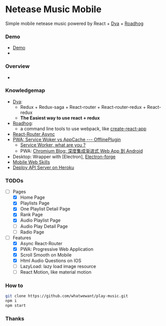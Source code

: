 <!--
@Author: eason
@Date:   2017-05-02T10:11:02+08:00
@Email:  uniquecolesmith@gmail.com
@Last modified by:   eason
@Last modified time: 2017-05-02T17:38:34+08:00
@License: MIT
@Copyright: Eason(uniquecolesmith@gmail.com)
-->

# Netease Music Mobile

Simple mobile netease music powered by React + [Dva](https://github.com/dvajs/dva) + [Roadhog](https://github.com/sorrycc/roadhog)

### Demo
* [Demo](moeover.com/play-music/)
* ![]()

### Overview
*

### Knowledgemap
- [Dva](https://github.com/dvajs/dva):
  - Redux + Redux-saga + React-router + React-router-redux + React-redux
  - **The Easiest way to use react + redux**
- [Roadhog](https://github.com/sorrycc/roadhog):
  - a command line tools to use webpack, like [create-react-app](https://github.com/facebookincubator/create-react-app)
- [React-Router Async](https://segmentfault.com/a/1190000006063554#articleHeader25)
- [PWA: Service Woker vs AppCache --- OfflinePlugin](https://medium.com/@addyosmani/progressive-web-apps-with-react-js-part-3-offline-support-and-network-resilience-c84db889162c)
  - [Service Worker, what are you ?](http://kosamari.com/notes/Service-Worker-what-are-you)
  - PWA: [Chromium Blog: 深度集成渐进式 Web App 到 Android](http://www.zcfy.cc/article/chromium-blog-integrating-progressive-web-apps-deeply-into-android-2467.html)
- Desktop: Wrapper with [Electron], [Electron-forge](https://github.com/electron-userland/electron-forge)
- [Mobile Web Skills](https://juejin.im/collection/58faccb41e35c9353d93648c)
- [Deploy API Server on Heroku](https://devcenter.heroku.com/articles/getting-started-with-nodejs#introduction)

### TODOs
* [ ] Pages
  * [x] Home Page
  * [x] Playlists Page
  * [x] One Playlist Detail Page
  * [x] Rank Page
  * [x] Audio Playlist Page
  * [ ] Audio Play Detail Page
  * [ ] Radio Page
* [ ] Features
  * [x] Async React-Router
  * [x] PWA: Progressive Web Application
  * [x] Scroll Smooth on Mobile
  * [x] Html Audio Questions on IOS
  * [ ] LazyLoad: lazy load image resource
  * [ ] React Motion, like material motion

### How to

```sh
git clone https://github.com/whatwewant/play-music.git
npm i
npm start
```

### Thanks
